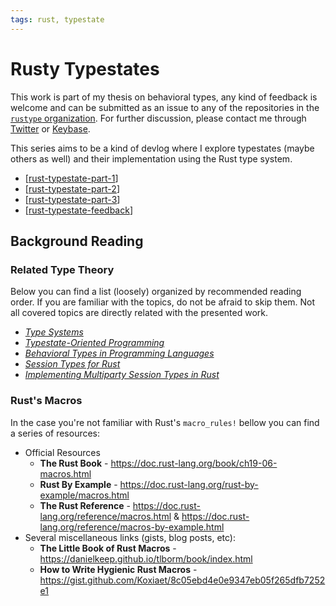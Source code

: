 ```yaml
---
tags: rust, typestate
---
```

# Rusty Typestates

This work is part of my thesis on behavioral types,
any kind of feedback is welcome and can be submitted as an issue to any of the repositories in the [`rustype` organization](https://github.com/rustype).
For further discussion, please contact me through [Twitter](https://twitter.com/duartejmg) or [Keybase](https://keybase.io/jmgduarte).

This series aims to be a kind of devlog where I explore typestates (maybe others as well)
and their implementation using the Rust type system.

- [[rust-typestate-part-1]]
- [[rust-typestate-part-2]]
- [[rust-typestate-part-3]]
- [[rust-typestate-feedback]]

## Background Reading

### Related Type Theory

Below you can find a list (loosely) organized by recommended reading order.
If you are familiar with the topics, do not be afraid to skip them.
Not all covered topics are directly related with the presented work.

- [*Type Systems*](http://lucacardelli.name/Papers/TypeSystems.pdf)
- [*Typestate-Oriented Programming*](https://www.cs.cmu.edu/~aldrich/papers/onward2009-state.pdf)
- [*Behavioral Types in Programming Languages*](https://pdfs.semanticscholar.org/4906/0ddb3300a83199bef68260a0ddcbdda60105.pdf)
- [*Session Types for Rust*](https://munksgaard.me/papers/laumann-munksgaard-larsen.pdf)
- [*Implementing Multiparty Session Types in Rust*](http://mrg.doc.ic.ac.uk/publications/implementing-multiparty-session-types-in-rust/main.pdf)


### Rust's Macros

In the case you're not familiar with Rust's `macro_rules!` bellow you can find a series of resources:
- Official Resources
  - **The Rust Book** - <https://doc.rust-lang.org/book/ch19-06-macros.html>
  - **Rust By Example** - <https://doc.rust-lang.org/rust-by-example/macros.html>
  - **The Rust Reference** - <https://doc.rust-lang.org/reference/macros.html> & <https://doc.rust-lang.org/reference/macros-by-example.html>
- Several miscellaneous links (gists, blog posts, etc):
  - **The Little Book of Rust Macros** - <https://danielkeep.github.io/tlborm/book/index.html>
  - **How to Write Hygienic Rust Macros** - <https://gist.github.com/Koxiaet/8c05ebd4e0e9347eb05f265dfb7252e1>

[//begin]: # "Autogenerated link references for markdown compatibility"
[rust-typestate-part-1]: rust-typestate-part-1 "Rusty Typestates - Starting Out"
[rust-typestate-part-2]: rust-typestate-part-2 "Rusty Typestates - Macros"
[rust-typestate-part-3]: rust-typestate-part-3 "Rusty Typestates - (More) Macros"
[rust-typestate-feedback]: rust-typestate-feedback "Rusty Typestates - Received Feedback"
[//end]: # "Autogenerated link references"